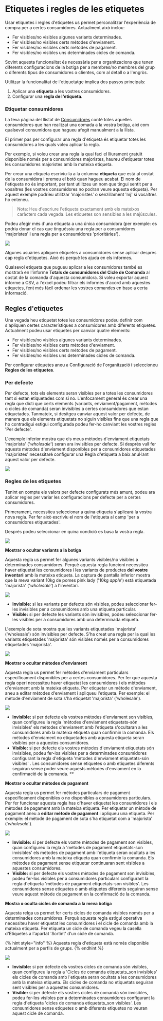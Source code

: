 # Etiquetes i regles de les etiquetes

Usar etiquetes i regles d'etiquetes us permet personalitzar l'experiència de compra per a certes consumidores. Actualment això inclou:

* Fer visibles/no visibles algunes variants determinades.
* Fer visibles/no visibles certs mètodes d'enviament.
* Fer visibles/no visibles certs mètodes de pagament.
* Fer visibles/no visibles uns determinades cicles de comanda.

Sovint aquesta funcionalitat és necessària per a organitzacions que tenen diferents configuracions de la botiga per a membres/no membres del grup o diferents tipus de consumidores o clientes, com al detall o a l'engròs.

Utilitzar la funcionalitat de l'etiquetatge implica dos passos principals:

1. Aplicar una **etiqueta** a les vostres consumidores.
2. Configurar una **regla de l'etiqueta.**

### Etiquetar consumidores

La teva pàgina del llistat de [Consumidores](https://guia.katuma.org/funcionalitats-avancades/configuracio-de-la-botiga/consumidores) conté totes aquelles consumidores que han realitzat una comada a la vostra botiga, així com qualsevol consumidora que hagueu afegit manualment a la llista.

El primer pas per configurar una regla d'etiqueta és etiquetar totes les consumidores a les quals voleu aplicar la regla.

Per exemple, si voleu crear una regla la qual faci el lliurament gratuït disponible només per a consumidores majoristes, haureu d'etiquetar totes les consumidores majoristes amb la mateixa etiqueta.

Per crear una etiqueta escriviu-la a la columna **etiqueta** que està al costat de la consumidora i premeu el botó quan hagueu acabat. El nom de l'etiqueta no és important, per tant utilitzeu un nom que tingui sentit per a vosaltres (les vostres consumidores no podran veure aquesta etiqueta). Per aquest exemple podríeu utilitzar 'majoristes' o senzillament 'mj' si vosaltres ho enteneu.

> Nota: Heu d'escriure l'etiqueta exactament amb els mateixos caràcters cada vegada. Les etiquetes son sensibles a les majúscules.

Podeu afegir més d'una etiqueta a una única consumidora (per exemple: es podria donar el cas que tinguéssiu una regla per a consumidores 'majoristes' i una regla per a consumidores 'prioritàries').

![](../../.gitbook/assets/consumidores.png)

Algunes usuàries apliquen etiquetes a consumidores sense aplicar després cap regla d'etiquetes. Això és perquè les ajuda en els informes.

Qualsevol etiqueta que pugueu aplicar a les consumidores també es mostrarà en l'informe **Totals de consumidores del Cicle de Comanda** al costat de la comanda d'aquesta consumidora. Si voleu exportar aquest informe a CSV, a l'excel podeu filtrar els informes d'acord amb aquestes etiquetes, fent més fàcil ordenar les vostres comandes en base a certa informació.

## Regles d'etiquetes  <a href="#tag-rules" id="tag-rules"></a>

Una vegada heu etiquetat totes les consumidores podeu definir com s'apliquen certes característiques a consumidores amb diferents etiquetes. Actualment podeu usar etiquetes per canviar quatre elements:

* Fer visibles/no visibles algunes variants determinades.
* Fer visibles/no visibles certs mètodes d'enviament.
* Fer visibles/no visibles certs mètodes de pagament.
* Fer visibles/no visibles uns determinades cicles de comanda.

Per configurar etiquetes aneu a Configuració de l'organització i seleccioneu **Regles de les etiquetes**.

### Per defecte

Per defecte, tots els elements seran visibles per a totes les consumidores tant si estan etiquetades com si no. L'enfocament general és crear una regla que dicti que certs elements (variants, enviament/pagament, mètodes o cicles de comanda) seran invisibles a certes consumidores que estan etiquetades. Tanmateix, si desitgeu canviar aquest valor per defecte, de manera que els elements etiquetats no siguin visibles fins que una regla que ho contradigui estigui configurada podeu fer-ho canviant les vostres regles 'Per defecte'.

L'exemple inferior mostra que els meus mètodes d'enviament etiquetats 'majorista' ('_wholesale_') seran ara invisibles per defecte. Si després vull fer aquests mètodes d'enviament disponibles per a consumidores etiquetades 'majoristes' necessitaré configurar una Regla d'etiqueta a baix anul·lant aquest valor per defecte.

![](<../../.gitbook/assets/imatge (7).png>)

### Regles de les etiquetes

Tenint en compte els valors per defecte configurats més amunt, podeu ara aplicar regles per variar les configuracions per defecte per a certes consumidores.

Primerament, necessiteu seleccionar a quina etiqueta s'aplicarà la vostra nova regla. Per fer això escriviu el nom de l'etiqueta al camp 'per a consumidores etiquetades'.

Després podeu seleccionar en quina condició es basa la vostra regla.

![](../../.gitbook/assets/tiposderegla.png)

**Mostrar o ocultar variants a la botiga**

Aquesta regla us permet fer algunes variants visibles/no visibles a determinades consumidores. Perquè aquesta regla funcioni necessiteu haver etiquetat les consumidores i les variants de productes **del vostre inventari** amb la mateixa etiqueta. La captura de pantalla inferior mostra que la meva variant 10kg de pomes pink lady ('10kg _apple_') està etiquetada 'majorista' ('_wholesale_') a l'inventari.

![](<../../.gitbook/assets/imatge (59).png>)

* **Invisible:** si les variants per defecte són visibles, podeu seleccionar fer-les invisibles per a consumidores amb una etiqueta particular.
* **Visible:** si per defecte les variants són invisibles, podeu seleccionar fer-les visibles per a consumidores amb una determinada etiqueta.&#x20;

L'exemple de sota mostra que les variants etiquetades 'majorista' ('wholesale') són invisibles per defecte. S'ha creat una regla per la qual les variants etiquetades 'majorista' són visibles només per a consumidores etiquetades 'majorista'.

![](<../../.gitbook/assets/imatge (1).png>)

**Mostrar o ocultar mètodes d'enviament**

Aquesta regla us permet fer mètodes d'enviament particulars específicament disponibles per a certes consumidores. Per fer que aquesta regla operi necessiteu haver etiquetat les consumidores i els mètodes d'enviament amb la mateixa etiqueta. Per etiquetar un mètode d'enviament, aneu a editar mètodes d'enviament i apliqueu l'etiqueta. Per exemple: el mètode d'enviament de sota s'ha etiquetat 'majorista' ('wholesale').

![](<../../.gitbook/assets/imatge (43).png>)

* **Invisible:** si per defecte els vostres mètodes d'enviament son visibles, quan configureu la regla 'mètodes d'enviament etiquetats-són invisibles' els mètodes d'enviament amb l'etiqueta s'ocultaran a les consumidores amb la mateixa etiqueta quan confirmin la comanda. Els mètodes d'enviament no etiquetades amb aquesta etiqueta seran visibles per a aquestes consumidores.
* **Visible:** si per defecte els vostres mètodes d'enviament etiquetats són invisibles, podeu fer-los visibles per a determinades consumidores configurant la regla d'etiqueta 'mètodes d'enviament etiquetats-són visibles' . Les consumidores sense etiquetes o amb etiquetes diferents seguiran sense poder veure aquests mètodes d'enviament en la confirmació de la comanda. _\*\*_

**Mostrar o ocultar mètodes de pagament**

Aquesta regla us permet fer mètodes particulars de pagament específicament disponibles o no disponibles a consumidores particulars. Per fer funcionar aquesta regla has d'haver etiquetat les consumidores i els mètodes de pagament amb la mateixa etiqueta. Per etiquetar un mètode de pagament aneu a **editar mètode de pagament** i apliqueu una etiqueta. Per exemple: el mètode de pagament de sota s'ha etiquetat com a 'majorista' ('_wholesale_').

![](<../../.gitbook/assets/imatge (49).png>)

* **Invisible:** si per defecte els vostre mètodes de pagament son visibles, quan configureu la regla a 'mètodes de pagament etiquetats-son invisibles' els mètodes de pagament amb l'etiqueta seran ocultats a les consumidores amb la mateixa etiqueta quan confirmin la comanda. Els mètodes de pagament sense etiquetar continuaran sent visibles a aquestes consumidores.
* **Visible:** si per defecte els vostres mètodes de pagament son invisibles, podeu fer-los visibles per a consumidores particulars configurant la regla d'etiqueta 'mètodes de pagament etiquetats-son visibles'. Les consumidores sense etiquetes o amb etiquetes diferents seguiran sense veure aquest mètode de pagament en la confirmació de la comanda.

**Mostra o oculta cicles de comanda a la meva botiga**

Aquesta relga us permet fer certs cicles de comanda visibles només per a determinades consumidores. Perquè aquesta regla estigui operativa necessiteu haver etiquetat les consumidores i el cicle de comanda amb la mateixa etiqueta. Per etiqueta un cicle de comanda vegeu la casella d'Etiquetes a l'apartat 'Sortint' d'un cicle de comanda.

{% hint style="info" %}
Aquesta regla d'etiqueta està només disponible actualment per a perfils de grups.
{% endhint %}

![](../../.gitbook/assets/etiquetasciclopedido.png)

* **Invisible:** si per defecte els vostres cicles de comanda són visibles, quan configureu la regla a 'Cicles de comanda etiquetats\_son invisibles' els cicles de comanda amb l'etiqueta seran ocultats a les consumidores amb la mateixa etiqueta. Els cicles de comanda no etiquetats seguiran sent visibles per a aquestes consumidores.
* **Visible:** si per defecte els vostres cicles de comanda són invisibles, podeu fer-los visibles per a determinades consumidores configurant la regla d'etiqueta 'cicles de comanda etiquetats\_son visibles'. Les consumidores sense etiquetes o amb diferents etiquetes no veuran aquest cicle de comanda.
